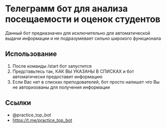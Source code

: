 # Телеграмм бот для анализа посещаемости и оценок студентов
Данный бот предназначен для исключительно для автоматической выдачи информации и не подразумевает сильно широкого функционала
## Использование
1. После команды /start бот запустится
2. Представьтесь так, КАК ВЫ УКАЗАНЫ В СПИСКАХ и бот автоматически предоставит информацию
3. Если Вас нет в списках преподователей, бот просто напишет что Вы не авторизованы для получения информации
## Ссылки
- @practice_top_bot
- https://t.me/practice_top_bot
